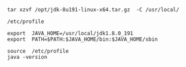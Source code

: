 ```
tar xzvf /opt/jdk-8u191-linux-x64.tar.gz  -C /usr/local/
```



```
/etc/profile
```


```
export  JAVA_HOME=/usr/local/jdk1.8.0_191
export  PATH=$PATH:$JAVA_HOME/bin:$JAVA_HOME/sbin
```


```
source  /etc/profile
java -version
```




